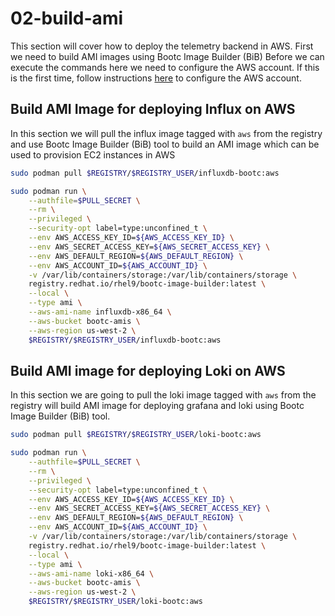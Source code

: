 # 02-build-ami
This section will cover how to deploy the telemetry backend in AWS. First we need to build AMI images using Bootc Image Builder (BiB)
Before we can execute the commands here we need to configure the AWS account. If this is the first time, follow instructions [here](../../configure-aws.md) to configure the AWS account.

## Build AMI Image for deploying Influx on AWS
In this section we will pull the influx image tagged with `aws` from the registry and use Bootc Image Builder (BiB) tool to build an AMI image which can be used to provision EC2 instances in AWS

```sh
sudo podman pull $REGISTRY/$REGISTRY_USER/influxdb-bootc:aws

sudo podman run \
    --authfile=$PULL_SECRET \
    --rm \
    --privileged \
    --security-opt label=type:unconfined_t \
    --env AWS_ACCESS_KEY_ID=${AWS_ACCESS_KEY_ID} \
    --env AWS_SECRET_ACCESS_KEY=${AWS_SECRET_ACCESS_KEY} \
    --env AWS_DEFAULT_REGION=${AWS_DEFAULT_REGION} \
    --env AWS_ACCOUNT_ID=${AWS_ACCOUNT_ID} \
    -v /var/lib/containers/storage:/var/lib/containers/storage \
    registry.redhat.io/rhel9/bootc-image-builder:latest \
    --local \
    --type ami \
    --aws-ami-name influxdb-x86_64 \
    --aws-bucket bootc-amis \
    --aws-region us-west-2 \
    $REGISTRY/$REGISTRY_USER/influxdb-bootc:aws
```

## Build AMI image for deploying Loki on AWS
In this section we are going to pull the loki image tagged with `aws` from the registry will build AMI image for deploying grafana and loki using Bootc Image Builder (BiB) tool.

```sh
sudo podman pull $REGISTRY/$REGISTRY_USER/loki-bootc:aws

sudo podman run \
    --authfile=$PULL_SECRET \
    --rm \
    --privileged \
    --security-opt label=type:unconfined_t \
    --env AWS_ACCESS_KEY_ID=${AWS_ACCESS_KEY_ID} \
    --env AWS_SECRET_ACCESS_KEY=${AWS_SECRET_ACCESS_KEY} \
    --env AWS_DEFAULT_REGION=${AWS_DEFAULT_REGION} \
    --env AWS_ACCOUNT_ID=${AWS_ACCOUNT_ID} \
    -v /var/lib/containers/storage:/var/lib/containers/storage \
    registry.redhat.io/rhel9/bootc-image-builder:latest \
    --local \
    --type ami \
    --aws-ami-name loki-x86_64 \
    --aws-bucket bootc-amis \
    --aws-region us-west-2 \
    $REGISTRY/$REGISTRY_USER/loki-bootc:aws
```    
